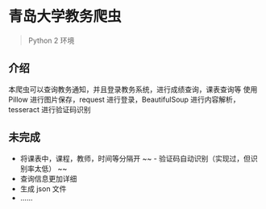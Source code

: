 # 青岛大学教务爬虫
> Python 2 环境

## 介绍
本爬虫可以查询教务通知，并且登录教务系统，进行成绩查询，课表查询等
使用 Pillow 进行图片保存，request 进行登录，BeautifulSoup 进行内容解析，tesseract 进行验证码识别

## 未完成
- 将课表中，课程，教师，时间等分隔开
~~ - 验证码自动识别（实现过，但识别率太低） ~~
- 查询信息更加详细
- 生成 json 文件
- ......
